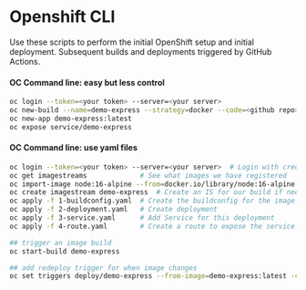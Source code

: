 # Openshift CLI

Use these scripts to perform the initial OpenShift setup and initial deployment.  Subsequent builds and deployments triggered by GitHub Actions.

#### OC Command line: easy but less control
```bash
oc login --token=<your token> --server=<your server>
oc new-build --name=demo-express --strategy=docker --code=<github repo>
oc new-app demo-express:latest
oc expose service/demo-express
```

#### OC Command line: use yaml files
```bash
oc login --token=<your token> --server=<your server>  # Login with credentials
oc get imagestreams             # See what images we have registered
oc import-image node:16-alpine --from=docker.io/library/node:16-alpine --confirm # import node
oc create imagestream demo-express  # Create an IS for our build if needed
oc apply -f 1-buildconfig.yaml  # Create the buildconfig for the image
oc apply -f 2-deployment.yaml   # Create deployment
oc apply -f 3-service.yaml      # Add Service for this deployment
oc apply -f 4-route.yaml        # Create a route to expose the service

## trigger an image build
oc start-build demo-express

## add redeploy trigger for when image changes
oc set triggers deploy/demo-express --from-image=demo-express:latest -c demo-express

```
